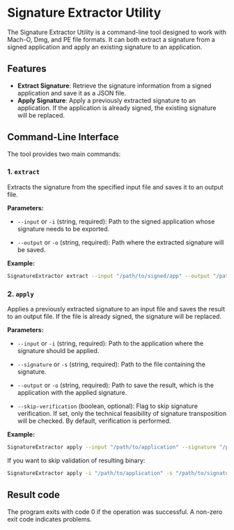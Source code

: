 # Signature Extractor Utility

The Signature Extractor Utility is a command-line tool designed to work with Mach-O, Dmg, and PE file formats. It can both extract a signature from a signed application and apply an existing signature to an application.

## Features

- **Extract Signature**: Retrieve the signature information from a signed application and save it as a JSON file.
- **Apply Signature**: Apply a previously extracted signature to an application. If the application is already signed, the existing signature will be replaced.

## Command-Line Interface

The tool provides two main commands:

### 1. `extract`

Extracts the signature from the specified input file and saves it to an output file.

**Parameters:**

- `--input` or `-i` (string, required):
  Path to the signed application whose signature needs to be exported.

- `--output` or `-o` (string, required):
  Path where the extracted signature will be saved.

**Example:**

```bash
SignatureExtractor extract --input "/path/to/signed/app" --output "/path/to/signature.json"
```

### 2. `apply`

Applies a previously extracted signature to an input file and saves the result to an output file. If the file is already signed, the signature will be replaced.

**Parameters:**

- `--input` or `-i` (string, required):
  Path to the application where the signature should be applied.

- `--signature` or `-s` (string, required):
  Path to the file containing the signature.

- `--output` or `-o` (string, required):
  Path to save the result, which is the application with the applied signature.

- `--skip-verification` (boolean, optional):
  Flag to skip signature verification. If set, only the technical feasibility of signature transposition will be checked. By default, verification is performed.

**Example:**

```bash
SignatureExtractor apply --input "/path/to/application" --signature "/path/to/signature.json" --output "/path/to/resulting/application"
```

If you want to skip validation of resulting binary:

```bash
SignatureExtractor apply -i "/path/to/application" -s "/path/to/signature.json" -o "/path/to/resulting/application" --skip-verification
```

## Result code

The program exits with code 0 if the operation was successful. A non-zero exit code indicates problems.

